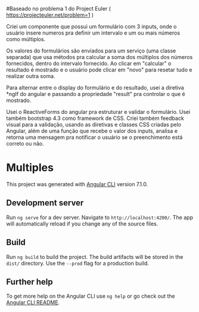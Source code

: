 #Baseado no problema 1 do Project Euler ( https://projecteuler.net/problem=1 )

Criei um componente que possui um formulário com 3 inputs, onde o usuário insere numeros pra definir um intervalo e um ou mais números como múltiplos. 

Os valores do formulários são enviados para um serviço (uma classe separada) que usa métodos pra calcular a soma dos múltiplos dos números fornecidos, dentro do intervalo fornecido. Ao clicar em "calcular" o resultado é mostrado e o usuário pode clicar em "novo" para resetar tudo e realizar outra soma. 

Para alternar entre o display do formulário e do resultado, usei a diretiva *ngIf do angular e passando a propriedade "result" pra controlar o que é mostrado. 

Usei o ReactiveForms do angular pra estruturar e validar o formulário. Usei também bootstrap 4.3 como framework de CSS. Criei também feedback visual para a validação, usando as diretivas e classes CSS criadas pelo Angular, além de uma função que recebe o valor dos inputs, analisa e retorna uma mensagem pra notificar o usuário se o preenchimento está correto ou não.

# Multiples

This project was generated with [Angular CLI](https://github.com/angular/angular-cli) version 7.1.0.

## Development server

Run `ng serve` for a dev server. Navigate to `http://localhost:4200/`. The app will automatically reload if you change any of the source files.

## Build

Run `ng build` to build the project. The build artifacts will be stored in the `dist/` directory. Use the `--prod` flag for a production build.

## Further help

To get more help on the Angular CLI use `ng help` or go check out the [Angular CLI README](https://github.com/angular/angular-cli/blob/master/README.md).
